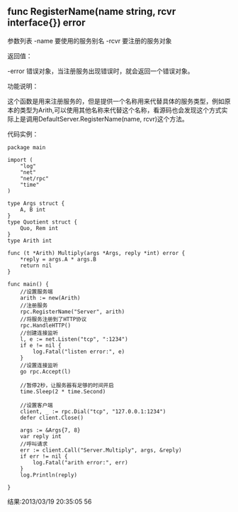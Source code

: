 ## func RegisterName(name string, rcvr interface{}) error

参数列表
-name 要使用的服务别名
-rcvr 要注册的服务对象

返回值：

-error 错误对象，当注册服务出现错误时，就会返回一个错误对象。

功能说明：

这个函数是用来注册服务的，但是提供一个名称用来代替具体的服务类型，例如原本的类型为Arith,可以使用其他名称来代替这个名称，看源码也会发现这个方式实际上是调用DefaultServer.RegisterName(name, rcvr)这个方法。 

代码实例：

    package main

    import (
        "log"
        "net"
        "net/rpc"
        "time"
    )

    type Args struct {
        A, B int
    }
    type Quotient struct {
        Quo, Rem int
    }
    type Arith int

    func (t *Arith) Multiply(args *Args, reply *int) error {
        *reply = args.A * args.B
        return nil
    }

    func main() {
        //设置服务端
        arith := new(Arith)
        //注册服务
        rpc.RegisterName("Server", arith)
        //将服务注册到了HTTP协议
        rpc.HandleHTTP()
        //创建连接监听
        l, e := net.Listen("tcp", ":1234")
        if e != nil {
            log.Fatal("listen error:", e)
        }
        //设置连接监听
        go rpc.Accept(l)

        //暂停2秒，让服务器有足够的时间开启
        time.Sleep(2 * time.Second)

        //设置客户端
        client, _ := rpc.Dial("tcp", "127.0.0.1:1234")
        defer client.Close()

        args := &Args{7, 8}
        var reply int
        //呼叫请求
        err := client.Call("Server.Multiply", args, &reply)
        if err != nil {
            log.Fatal("arith error:", err)
        }
        log.Println(reply)

    }




结果:2013/03/19 20:35:05 56

